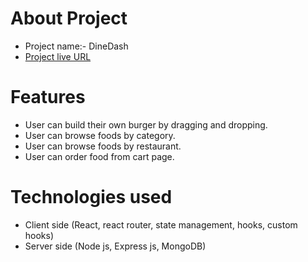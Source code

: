 # About Project

- Project name:- DineDash
- [Project live URL](https://dine-dash-client.web.app/)

# Features

- User can build their own burger by dragging and dropping.
- User can browse foods by category.
- User can browse foods by restaurant.
- User can order food from cart page.

# Technologies used

- Client side (React, react router, state management, hooks, custom hooks)
- Server side (Node js, Express js, MongoDB)
